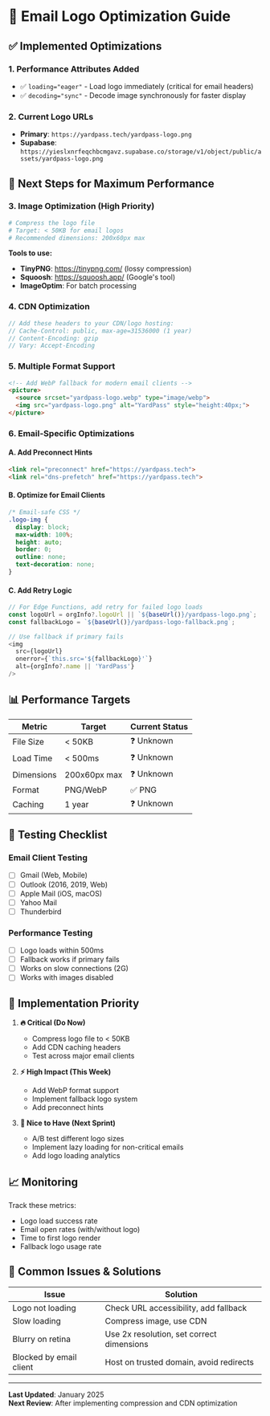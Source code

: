 # 🚀 Email Logo Optimization Guide

## ✅ **Implemented Optimizations**

### **1. Performance Attributes Added**
- ✅ `loading="eager"` - Load logo immediately (critical for email headers)
- ✅ `decoding="sync"` - Decode image synchronously for faster display

### **2. Current Logo URLs**
- **Primary**: `https://yardpass.tech/yardpass-logo.png`
- **Supabase**: `https://yieslxnrfeqchbcmgavz.supabase.co/storage/v1/object/public/assets/yardpass-logo.png`

## 🎯 **Next Steps for Maximum Performance**

### **3. Image Optimization (High Priority)**
```bash
# Compress the logo file
# Target: < 50KB for email logos
# Recommended dimensions: 200x60px max
```

**Tools to use:**
- **TinyPNG**: https://tinypng.com/ (lossy compression)
- **Squoosh**: https://squoosh.app/ (Google's tool)
- **ImageOptim**: For batch processing

### **4. CDN Optimization**
```typescript
// Add these headers to your CDN/logo hosting:
// Cache-Control: public, max-age=31536000 (1 year)
// Content-Encoding: gzip
// Vary: Accept-Encoding
```

### **5. Multiple Format Support**
```html
<!-- Add WebP fallback for modern email clients -->
<picture>
  <source srcset="yardpass-logo.webp" type="image/webp">
  <img src="yardpass-logo.png" alt="YardPass" style="height:40px;">
</picture>
```

### **6. Email-Specific Optimizations**

#### **A. Add Preconnect Hints**
```html
<link rel="preconnect" href="https://yardpass.tech">
<link rel="dns-prefetch" href="https://yardpass.tech">
```

#### **B. Optimize for Email Clients**
```css
/* Email-safe CSS */
.logo-img {
  display: block;
  max-width: 100%;
  height: auto;
  border: 0;
  outline: none;
  text-decoration: none;
}
```

#### **C. Add Retry Logic**
```typescript
// For Edge Functions, add retry for failed logo loads
const logoUrl = orgInfo?.logoUrl || `${baseUrl()}/yardpass-logo.png`;
const fallbackLogo = `${baseUrl()}/yardpass-logo-fallback.png`;

// Use fallback if primary fails
<img 
  src={logoUrl} 
  onerror={`this.src='${fallbackLogo}'`}
  alt={orgInfo?.name || 'YardPass'}
/>
```

## 📊 **Performance Targets**

| Metric | Target | Current Status |
|--------|--------|----------------|
| File Size | < 50KB | ❓ Unknown |
| Load Time | < 500ms | ❓ Unknown |
| Dimensions | 200x60px max | ❓ Unknown |
| Format | PNG/WebP | ✅ PNG |
| Caching | 1 year | ❓ Unknown |

## 🧪 **Testing Checklist**

### **Email Client Testing**
- [ ] Gmail (Web, Mobile)
- [ ] Outlook (2016, 2019, Web)
- [ ] Apple Mail (iOS, macOS)
- [ ] Yahoo Mail
- [ ] Thunderbird

### **Performance Testing**
- [ ] Logo loads within 500ms
- [ ] Fallback works if primary fails
- [ ] Works on slow connections (2G)
- [ ] Works with images disabled

## 🔧 **Implementation Priority**

1. **🔥 Critical (Do Now)**
   - Compress logo file to < 50KB
   - Add CDN caching headers
   - Test across major email clients

2. **⚡ High Impact (This Week)**
   - Add WebP format support
   - Implement fallback logo system
   - Add preconnect hints

3. **🎯 Nice to Have (Next Sprint)**
   - A/B test different logo sizes
   - Implement lazy loading for non-critical emails
   - Add logo loading analytics

## 📈 **Monitoring**

Track these metrics:
- Logo load success rate
- Email open rates (with/without logo)
- Time to first logo render
- Fallback logo usage rate

## 🚨 **Common Issues & Solutions**

| Issue | Solution |
|-------|----------|
| Logo not loading | Check URL accessibility, add fallback |
| Slow loading | Compress image, use CDN |
| Blurry on retina | Use 2x resolution, set correct dimensions |
| Blocked by email client | Host on trusted domain, avoid redirects |

---

**Last Updated**: January 2025  
**Next Review**: After implementing compression and CDN optimization

